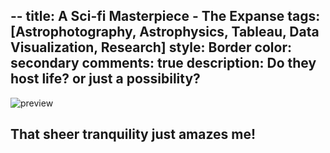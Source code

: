 --
title: A Sci-fi Masterpiece - The Expanse
tags: [Astrophotography, Astrophysics, Tableau, Data Visualization, Research]
style: Border
color: secondary
comments: true
description: Do they host life? or just a possibility?
--

![preview](https://i.postimg.cc/sxFxNkz5/collection.png)

## That sheer tranquility just amazes me!


